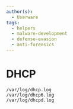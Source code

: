 ```yaml
---
author(s):
  - Userware
tags:
  - helpers
  - malware-development
  - defense-evasion
  - anti-forensics
---
```

# DHCP

```
/var/log/dhcp.log
/var/log/dhcp6.log
/var/log/dhcpd.log
```